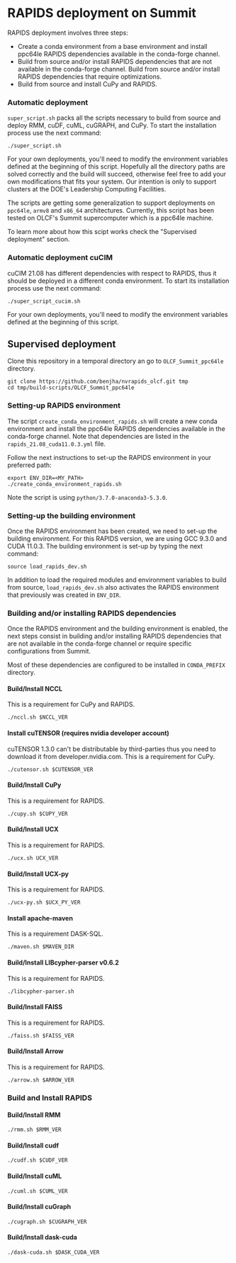 # RAPIDS deployment on Summit

RAPIDS deployment involves three steps:

- Create a conda environment from a base environment and install ppc64le RAPIDS dependencies available in the conda-forge channel.
- Build from source and/or install RAPIDS dependencies that are not available in the conda-forge channel. Build from source and/or install RAPIDS dependencies that require optimizations.
- Build from source and install CuPy and RAPIDS.

### Automatic deployment

`super_script.sh` packs all the scripts necessary to build from source and deploy RMM, cuDF, cuML, cuGRAPH, and CuPy. To start the installation process use the next command:

```
./super_script.sh
```

For your own deployments, you'll need to modify the environment variables defined at the beginning of this script. Hopefully all the directory paths are solved correctly and the build will succeed, otherwise feel free to add your own modifications that fits your system. Our intention is only to support clusters at the DOE's Leadership Computing Facilities.

The scripts are getting some generalization to support deployments on `ppc64le`, `armv8` and `x86_64` architectures. Currently, this script has been tested on OLCF's Summit supercomputer which is a ppc64le machine. 

To learn more about how this scipt works check the "Supervised deployment" section.

### Automatic deployment cuCIM

cuCIM 21.08 has different dependencies with respect to RAPIDS, thus it should be deployed in a different conda environment. To start its installation process use the next command:

```
./super_script_cucim.sh
```

For your own deployments, you'll need to modify the environment variables defined at the beginning of this script.

## Supervised deployment

Clone this repository in a temporal directory an go to `OLCF_Summit_ppc64le` directory.

```
git clone https://github.com/benjha/nvrapids_olcf.git tmp
cd tmp/build-scripts/OLCF_Summit_ppc64le
```

### Setting-up RAPIDS environment

The script `create_conda_environment_rapids.sh` will create a new conda environment and install the ppc64le RAPIDS dependencies available in the conda-forge channel. Note that dependencies are listed in the `rapids_21.08_cuda11.0.3.yml` file.

Follow the next instructions to set-up the RAPIDS environment in your preferred path:

```
export ENV_DIR=<MY_PATH>
./create_conda_environment_rapids.sh
```

Note the script is using `python/3.7.0-anaconda3-5.3.0`.

### Setting-up the building environment

Once the RAPIDS environment has been created, we need to set-up the building environment. For this RAPIDS version, we are using GCC 9.3.0 and CUDA 11.0.3. The building environment is set-up by typing the next command:

```
source load_rapids_dev.sh
```

In addition to load the required modules and environment variables to build from source, `load_rapids_dev.sh` also activates the RAPIDS environment that previously was created in `ENV_DIR`.

### Building and/or installing RAPIDS dependencies

Once the RAPIDS environment and the building environment is enabled, the next steps consist in building and/or installing RAPIDS dependencies that are not available in the conda-forge channel or require specific configurations from Summit.

Most of these dependencies are configured to be installed in `CONDA_PREFIX` directory.


#### Build/Install NCCL

This is a requirement for CuPy and RAPIDS.

```
./nccl.sh $NCCL_VER
```

#### Install cuTENSOR (requires nvidia developer account)

cuTENSOR 1.3.0 can't be distributable by third-parties thus you need to download it from developer.nvidia.com. This is a requirement for CuPy.

```
./cutensor.sh $CUTENSOR_VER
```

#### Build/Install CuPy 

This is a requirement for RAPIDS.

```
./cupy.sh $CUPY_VER
```

#### Build/Install UCX

This is a requirement for RAPIDS.

```
./ucx.sh UCX_VER
```

#### Build/Install UCX-py

This is a requirement for RAPIDS.

```
./ucx-py.sh $UCX_PY_VER
```

#### Install apache-maven

This is a requirement DASK-SQL.

```
./maven.sh $MAVEN_DIR
```

#### Build/Install LIBcypher-parser v0.6.2

This is a requirement for RAPIDS.

```
./libcypher-parser.sh
```

#### Build/Install FAISS

This is a requirement for RAPIDS.

```
./faiss.sh $FAISS_VER
```

#### Build/Install Arrow

This is a requirement for RAPIDS.

```
./arrow.sh $ARROW_VER
```

### Build and Install RAPIDS

#### Build/Install RMM

```
./rmm.sh $RMM_VER
```

#### Build/Install cudf

```
./cudf.sh $CUDF_VER
```

#### Build/Install cuML

```
./cuml.sh $CUML_VER
```

#### Build/Install cuGraph

```
./cugraph.sh $CUGRAPH_VER
```

#### Build/Install dask-cuda

```
./dask-cuda.sh $DASK_CUDA_VER
```


